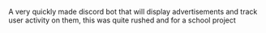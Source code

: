 A very quickly made discord bot that will display advertisements and track user activity on them, this was quite rushed and for a school project

